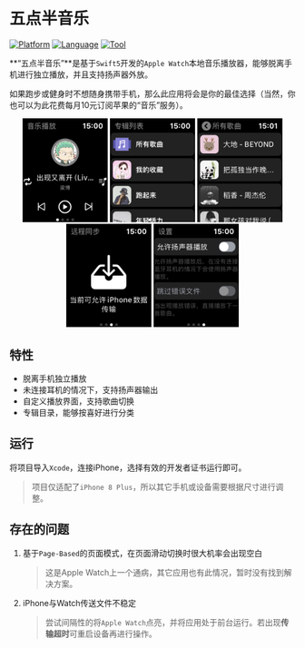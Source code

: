 #  五点半音乐

[![Platform](https://img.shields.io/badge/Platform-%20watchOS%20%7C%20iOS-lightgray.svg)]()
[![Language](https://img.shields.io/badge/Swift-5.0-orange.svg)](http://swift.org)
[![Tool](http://img.shields.io/badge/Tool-Xcode11.1-blue.svg)](https://developer.apple.com/xcode/)

**“五点半音乐”**是基于`Swift5`开发的`Apple Watch`本地音乐播放器，能够脱离手机进行独立播放，并且支持扬声器外放。

如果跑步或健身时不想随身携带手机，那么此应用将会是你的最佳选择（当然，你也可以为此花费每月10元订阅苹果的“音乐”服务）。

<center><img width="150px" src="Preview/音乐播放.PNG"/>    <img width="150px" src="Preview/专辑列表.PNG" />    <img width="150px" src="Preview/所有歌曲.PNG" />    <img  width="150px" src="Preview/远程同步.PNG" />    <img width="150px" src="Preview/设置.PNG" /></center>

## 特性

* 脱离手机独立播放
* 未连接耳机的情况下，支持扬声器输出
* 自定义播放界面，支持歌曲切换
* 专辑目录，能够按喜好进行分类

## 运行

将项目导入`Xcode`，连接iPhone，选择有效的开发者证书运行即可。

> 项目仅适配了`iPhone 8 Plus`，所以其它手机或设备需要根据尺寸进行调整。

## 存在的问题

1. 基于`Page-Based`的页面模式，在页面滑动切换时很大机率会出现空白

   > 这是Apple Watch上一个通病，其它应用也有此情况，暂时没有找到解决方案。

2. iPhone与Watch传送文件不稳定

   > 尝试间隔性的将`Apple Watch`点亮，并将应用处于前台运行。若出现**传输超时**可重启设备再进行操作。

